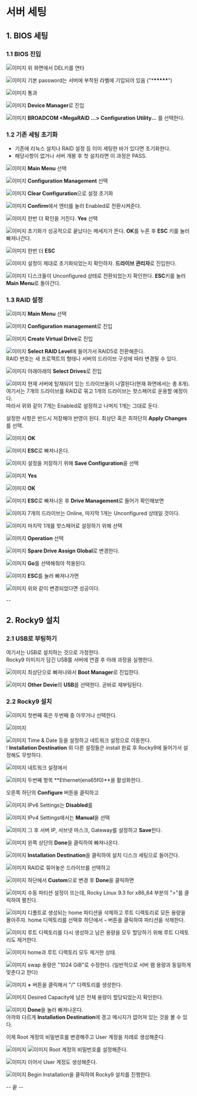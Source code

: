 # 서버 세팅

## 1. BIOS 세팅

### 1.1 BIOS 진입

![이미지](images/01.png)
위 화면에서 DEL키를 연타

![이미지](images/02.png)
기본 password는 서버에 부착된 라벨에 기입되어 있음 ("\***\*\*\*\*\***")

![이미지](images/03.png)
통과

![이미지](images/04.png)
**Device Manager**로 진입

![이미지](images/05.png)
**BROADCOM <MegaRAID ...> Configuration Utility...** 를 선택한다.

### 1.2 기존 세팅 초기화

- 기존에 리눅스 설치나 RAID 설정 등 이미 세팅한 바가 있다면 초기화한다.
- 해당사항이 없거나 서버 개봉 후 첫 설치라면 이 과정은 PASS.

![이미지](images/06.png)
**Main Menu** 선택

![이미지](images/07.png)
**Configuration Management** 선택

![이미지](images/08.png)
**Clear Configuration**으로 설정 초기화

![이미지](images/09.png)
**Confirm**에서 엔터를 눌러 Enabled로 전환시켜준다.

![이미지](images/10.png)
한번 더 확인을 거친다. **Yes** 선택

![이미지](images/11.png)
초기화가 성공적으로 끝났다는 메세지가 뜬다.
**OK**를 누른 후 **ESC** 키를 눌러 빠져나간다.

![이미지](images/12.png)
한번 더 **ESC**

![이미지](images/13.png)
설정이 제대로 초기화되었는지 확인하자.
**드라이브 관리자**로 진입한다.

![이미지](images/14.png)
디스크들이 Unconfigured 상태로 전환되었는지 확인한다.
**ESC**키를 눌러 **Main Menu**로 돌아간다.

### 1.3 RAID 설정

![이미지](images/06.png)
**Main Menu** 선택

![이미지](images/15.png)
**Configuration management**로 진입

![이미지](images/16.png)
**Create Virtual Drive**로 진입

![이미지](images/17.png)
**Select RAID Level**에 들어가서 RAID5로 전환해준다.  
RAID 번호는 새 프로젝트의 형태나 서버의 드라이브 구성에 따라 변경될 수 있다.

![이미지](images/18.png)
아래아래의 **Select Drives**로 진입

![이미지](images/19.png)
현재 서버에 탑재되어 있는 드라이브들이 나열된다(현재 화면에서는 총 8개).  
여기서는 7개의 드라이브를 RAID로 묶고 1개의 드라이브는 핫스페어로 운용할 예정이다.  
따라서 위와 같이 7개는 Enabled로 설정하고 나머지 1개는 그대로 둔다.

설정한 사항은 반드시 저장해야 반영이 된다. 최상단 혹은 최하단의 **Apply Changes**를 선택.

![이미지](images/20.png)
**OK**

![이미지](images/21.png)
**ESC**로 빠져나온다.

![이미지](images/22.png)
설정을 저장하기 위해 **Save Configuration**을 선택

![이미지](images/23.png)
**Yes**

![이미지](images/24.png)
**OK**

![이미지](images/25.png)
**ESC**로 빠져나온 후 **Drive Management**로 들어가 확인해보면

![이미지](images/26.png)
7개의 드라이브는 Online, 마지막 1개는 Unconfigured 상태일 것이다.

![이미지](images/27.png)
마지막 1개를 핫스페어로 설정하기 위해 선택

![이미지](images/28.png)
**Operation** 선택

![이미지](images/29.png)
**Spare Drive Assign Global**로 변경한다.

![이미지](images/30.png)
**Go**를 선택해줘야 적용된다.

![이미지](images/31.png)
**ESC**를 눌러 빠져나가면

![이미지](images/32.png)
위와 같이 변경되었다면 성공이다.

--

## 2. Rocky9 설치

### 2.1 USB로 부팅하기

여기서는 USB로 설치하는 것으로 가정한다.  
Rocky9 이미지가 담긴 USB를 서버에 연결 후 아래 과정을 실행한다.

![이미지](images/50.png)
최상단으로 빠져나와서 **Boot Manager**로 진입한다.

![이미지](images/51.png)
**Other Devie**의 **USB**를 선택한다.
곧바로 재부팅된다.

### 2.2 Rocky9 설치

![이미지](images/43.png)
첫번째 혹은 두번째 중 아무거나 선택한다.

![이미지](images/33.png)

![이미지](images/35.png)
Time & Date 등을 설정하고 네트워크 설정으로 이동한다.  
! **Installation Destination** 외 다른 설정들은 install 완료 후 Rocky9에 들어가서 설정해도 무방하다.

![이미지](images/34.png)
네트워크 설정에서

![이미지](images/36.png)
두번째 항목 **Ethernet(ens65f0)**을 활성화한다.

오른쪽 하단의 **Configure** 버튼을 클릭하고

![이미지](images/37.png)
IPv6 Settings는 **Disabled**를

![이미지](images/38.png)
IPv4 Settings에서는 **Manual**을 선택

![이미지](images/39.png)
그 후 서버 IP, 서브넷 마스크, Gateway를 설정하고 **Save**한다.

![이미지](images/40.png)
왼쪽 상단의 **Done**을 클릭하여 빠져나온다.

![이미지](images/62.png)
**Installation Destination**을 클릭하여 설치 디스크 세팅으로 들어간다.

![이미지](images/42.png)
RAID로 묶어놓은 드라이브를 선택하고

![이미지](images/44.png)
하단에서 **Custom**으로 변경 후 **Done**을 클릭하면

![이미지](images/46.png)
수동 파티션 설정이 뜨는데, Rocky Linux 9.3 for x86_64 부분의 ">"를 클릭하여 펼친다.

![이미지](images/55.png)
디폴트로 생성되는 home 파티션을 삭제하고 루트 디렉토리로 모든 용량을 몰아주자.
home 디렉토리를 선택후 하단에서 **-** 버튼을 클릭하여 파티션을 삭제한다.

![이미지](images/56.png)
루트 디렉토리를 다시 생성하고 남은 용량을 모두 할당하기 위해 루트 디렉토리도 제거한다.

![이미지](images/57.png)
home과 루트 디렉토리 모두 제거한 상태.

![이미지](images/61.png)
swap 용량은 "1024 GiB"로 수정한다. (일반적으로 서버 램 용량과 동일하게 맞춘다고 한다)

![이미지](images/58.png)
**+** 버튼을 클릭해서 "/" 디렉토리를 생성한다.

![이미지](images/59.png)
Desired Capacity에 남은 전체 용량이 할당되었는지 확인한다.

![이미지](images/62.png)
**Done**을 눌러 빠져나온다.  
아까와 다르게 **Installation Destination**에 경고 메시지가 없어져 있는 것을 볼 수 있다.

이제 Root 계정의 비밀번호를 변경해주고 User 계정을 차례로 생성해준다.

![이미지](images/63.png)
![이미지](images/64.png)
Root 계정의 비밀번호를 설정해준다.

![이미지](images/67.png)
이어서 User 계정도 생성해준다.

![이미지](images/66.png)
Begin Installation을 클릭하여 Rocky9 설치를 진행한다.

-- 끝 --
